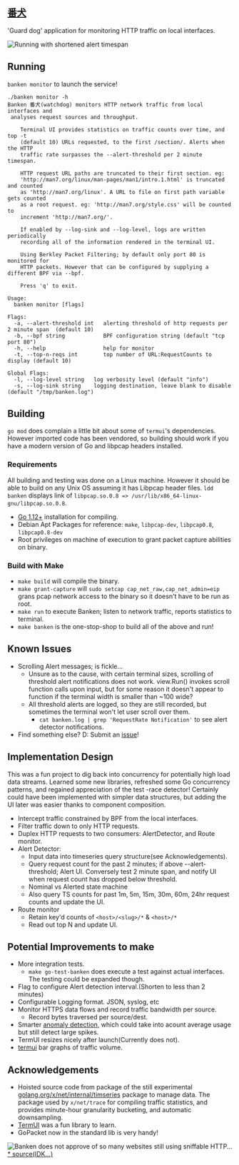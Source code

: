 [番犬](https://jisho.org/word/%E7%95%AA%E7%8A%AC)
------

'Guard dog' application for monitoring HTTP traffic on local interfaces. 

![Running with shortened alert timespan](https://user-images.githubusercontent.com/489062/74881612-7d09a900-5322-11ea-9742-44e7fe98937d.png)

## Running

`banken monitor` to launch the service!

```
./banken monitor -h
Banken 番犬(watchdog) monitors HTTP network traffic from local interfaces and
 analyses request sources and throughput. 
	
	Terminal UI provides statistics on traffic counts over time, and top -t 
    (default 10) URLs requested, to the first /section/. Alerts when the HTTP
    traffic rate surpasses the --alert-threshold per 2 minute timespan.

	HTTP request URL paths are truncated to their first section. eg: 
    'http://man7.org/linux/man-pages/man1/intro.1.html' is truncated and counted
    as 'http://man7.org/linux'. A URL to file on first path variable gets counted
    as a root request. eg: 'http://man7.org/style.css' will be counted to
    increment 'http://man7.org/'.

	If enabled by --log-sink and --log-level, logs are written periodically 
    recording all of the information rendered in the terminal UI.

	Using Berkley Packet Filtering; by default only port 80 is monitored for
    HTTP packets. However that can be configured by supplying a different BPF via --bpf.

	Press 'q' to exit.

Usage:
  banken monitor [flags]

Flags:
  -a, --alert-threshold int   alerting threshold of http requests per 2 minute span  (default 10)
  -b, --bpf string            BPF configuration string (default "tcp port 80")
  -h, --help                  help for monitor
  -t, --top-n-reqs int        top number of URL:RequestCounts to display (default 10)

Global Flags:
  -l, --log-level string   log verbosity level (default "info")
  -s, --log-sink string    logging destination, leave blank to disable (default "/tmp/banken.log")
```


## Building

`go mod` does complain a little bit about some of `termui`'s dependencies. However imported code has been vendored, so building should work if you have a modern version of Go and libpcap headers installed.

### Requirements

All building and testing was done on a Linux machine. However it should be able to build on any Unix OS assuming it has Libpcap header files. `ldd banken` displays link of `libpcap.so.0.8 => /usr/lib/x86_64-linux-gnu/libpcap.so.0.8`.

* [Go 1.12+](https://golang.org/doc/install) installation for compiling.
* Debian Apt Packages for reference: `make`, `libpcap-dev`, `libpcap0.8`, `libpcap0.8-dev`
* Root privileges on machine of execution to grant packet capture abilities on binary.

### Build with Make

* `make build` will compile the binary.
* `make grant-capture` will `sudo setcap cap_net_raw,cap_net_admin=eip` grans pcap network access to the binary so it doesn't have to be run as root.
* `make run` to execute Banken; listen to network traffic, reports statistics to terminal.
* `make banken` is the one-stop-shop to build all of the above and run!

## Known Issues

* Scrolling Alert messages; is fickle...
    * Unsure as to the cause, with certain terminal sizes, scrolling of threshold alert notifications does not work. view.Run() invokes scroll function calls upon input, but for some reason it doesn't appear to function if the terminal width is smaller than ~100 wide?
    * All threshold alerts are logged, so they are still recorded, but sometimes the terminal won't let user scroll over them.
        * `cat banken.log | grep 'RequestRate Notification'` to see alert detector notifications.
* Find something else? D: Submit an [issue](https://github.com/Ropes/banken/issues/new)!

## Implementation Design

This was a fun project to dig back into concurrency for potentially high load data streams. Learned some new libraries, refreshed some Go concurrency patterns, and regained appreciation of the test -race detector! Certainly could have been implemented with simpler data structures, but adding the UI later was easier thanks to component composition.

* Intercept traffic constrained by BPF from the local interfaces.
* Filter traffic down to only HTTP requests.
* Duplex HTTP requests to two consumers: AlertDetector, and Route monitor.
* Alert Detector:
    * Input data into timeseries query structure(see Acknowledgements).
    * Query request count for the past 2 minutes; if above --alert-threshold; Alert UI. Conversely test 2 minute span, and notify UI when request count has dropped below threshold.
    * Nominal vs Alerted state machine
    * Also query TS counts for past 1m, 5m, 15m, 30m, 60m, 24hr request counts and update the UI.
* Route monitor
    * Retain key'd counts of `<host>/<slug>/*` & `<host>/*`
    * Read out top N and update UI.

## Potential Improvements to make
* More integration tests. 
    * `make go-test-banken` does execute a test against actual interfaces. The testing could be expanded though.
* Flag to configure Alert detection interval.(Shorten to less than 2 minutes)
* Configurable Logging format. JSON, syslog, etc
* Monitor HTTPS data flows and record traffic bandwidth per source.
    * Record bytes traversed per source/dest.
* Smarter [anomaly detection](https://github.com/lytics/anomalyzer), which could take into acount average usage but still detect large spikes.
* TermUI resizes nicely after launch(Currently does not).
*  [termui](https://github.com/gizak/termui) bar graphs of traffic volume.

## Acknowledgements

* Hoisted source code from package of the still experimental [golang.org/x/net/internal/timseries](https://pkg.go.dev/golang.org/x/net@v0.0.0-20200202094626-16171245cfb2/internal/timeseries?tab=doc) package to manage data. The package used by `x/net/trace` for compiling traffic statistics, and provides minute-hour granularity bucketing, and automatic downsampling.
* [TermUI](https://github.com/gizak/termui) was a fun library to learn.
* GoPacket now in the standard lib is very handy!

![Banken does not approve of so many websites still using sniffable HTTP...](https://i.ytimg.com/vi/j8ctVhScNW0/hqdefault.jpg)
[* source(IDK...)](https://www.youtube.com/watch?v=j8ctVhScNW0)